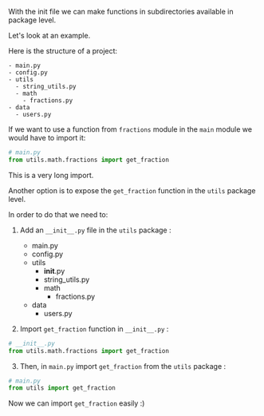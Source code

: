 With the init file we can make functions in subdirectories available in package level.

Let's look at an example.

Here is the structure of a project:

    - main.py 
    - config.py 
    - utils   
      - string_utils.py   
      - math     
        - fractions.py 
    - data   
      - users.py 

If we want to use a function from `fractions` module in the `main` module we would have to import it:
```python
# main.py
from utils.math.fractions import get_fraction 
```

This is a very long import.


Another option is to expose the `get_fraction` function in the `utils` package level.

In order to do that we need to:


1. Add an `__init__.py` file in the `utils` package :
 

    - main.py 
    - config.py 
    - utils   
      - __init__.py   
      - string_utils.py   
      - math     
        - fractions.py 
    - data   
      - users.py 


2. Import `get_fraction` function in `__init__.py` :

```python
# __init__.py
from utils.math.fractions import get_fraction  
```

3. Then, in `main.py` import `get_fraction` from the `utils` package :

```python
# main.py
from utils import get_fraction 
```

Now we can import `get_fraction` easily :)
